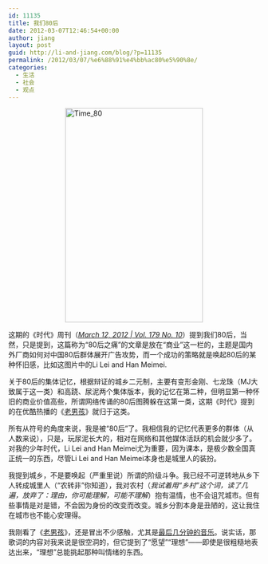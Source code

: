 ```yaml
---
id: 11135
title: 我们80后
date: 2012-03-07T12:46:54+00:00
author: jiang
layout: post
guid: http://li-and-jiang.com/blog/?p=11135
permalink: /2012/03/07/%e6%88%91%e4%bb%ac80%e5%90%8e/
categories:
  - 生活
  - 社会
  - 观点
---
```

[<img style="background-image: none; border-bottom: 0px; border-left: 0px; margin: 0px auto; padding-left: 0px; padding-right: 0px; display: block; float: none; border-top: 0px; border-right: 0px; padding-top: 0px" title="Time_80" border="0" alt="Time_80" src="http://li-and-jiang.com/blog/wp-content/uploads/2012/03/Time_80_thumb.png" width="276" height="430" />](http://li-and-jiang.com/blog/wp-content/uploads/2012/03/Time_80.png)

这期的《时代》周刊（<a href="http://www.time.com/time/magazine#ixzz1oOsElVqS" target="_blank"><em>March 12, 2012 | Vol. 179 No. 10</em></a>）提到我们80后，当然，只是提到，这篇称为“80后之痛”的文章是放在“商业”这一栏的，主题是国内外厂商如何对中国80后群体展开广告攻势，而一个成功的策略就是唤起80后的某种怀旧感，比如这图片中的Li Lei and Han Meimei.

关于80后的集体记忆，根据辩证的城乡二元制，主要有变形金刚、七龙珠（MJ大致属于这一类）和高跷、尿泥两个集体版本，我的记忆在第二种，但明显第一种怀旧的商业价值高些，所谓网络传诵的80后图腾躲在这第一类，这期《时代》提到的在优酷热播的《<a href="http://v.youku.com/v_show/id_XMjE4MDU1MDE2.html" target="_blank">老男孩</a>》就归于这类。

所有从符号的角度来说，我是被“80后”了。我相信我的记忆代表更多的群体（从人数来说），只是，玩尿泥长大的，相对在网络和其他媒体活跃的机会就少多了。对我的少年时代，Li Lei and Han Meimei尤为重要，因为课本，是极少数全国真正统一的东西，尽管Li Lei and Han Meimei本身也是城里人的装扮。

我提到城乡，不是要唤起（严重里说）所谓的阶级斗争。我已经不可逆转地从乡下人转成城里人（“农转非”你知道），我对农村（_我试着用“乡村”这个词，读了几遍，放弃了：理由，你可能理解，可能不理解_）抱有温情，也不会诅咒城市。但有些事情是对是错，不会因为身份的改变而改变。城乡分割本身是丑陋的，这让我住在城市也不能心安理得。

我刚看了《<a href="http://v.youku.com/v_show/id_XMjE4MDU1MDE2.html" target="_blank">老男孩</a>》，还是冒出不少感触，尤其是<a href="http://v.youku.com/v_show/id_XMjE4MzIzNDE2.html" target="_blank">最后几分钟的音乐</a>。说实话，那歌词的内容对我来说是很空洞的，但它提到了“愿望”“理想”——即使是很粗糙地表达出来，“理想”总能挑起那种叫情绪的东西。